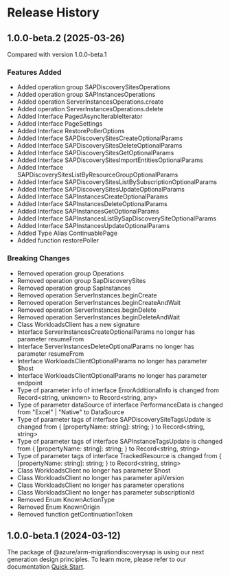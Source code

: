 # Release History
    
## 1.0.0-beta.2 (2025-03-26)
Compared with version 1.0.0-beta.1
    
### Features Added

  - Added operation group SAPDiscoverySitesOperations
  - Added operation group SAPInstancesOperations
  - Added operation ServerInstancesOperations.create
  - Added operation ServerInstancesOperations.delete
  - Added Interface PagedAsyncIterableIterator
  - Added Interface PageSettings
  - Added Interface RestorePollerOptions
  - Added Interface SAPDiscoverySitesCreateOptionalParams
  - Added Interface SAPDiscoverySitesDeleteOptionalParams
  - Added Interface SAPDiscoverySitesGetOptionalParams
  - Added Interface SAPDiscoverySitesImportEntitiesOptionalParams
  - Added Interface SAPDiscoverySitesListByResourceGroupOptionalParams
  - Added Interface SAPDiscoverySitesListBySubscriptionOptionalParams
  - Added Interface SAPDiscoverySitesUpdateOptionalParams
  - Added Interface SAPInstancesCreateOptionalParams
  - Added Interface SAPInstancesDeleteOptionalParams
  - Added Interface SAPInstancesGetOptionalParams
  - Added Interface SAPInstancesListBySapDiscoverySiteOptionalParams
  - Added Interface SAPInstancesUpdateOptionalParams
  - Added Type Alias ContinuablePage
  - Added function restorePoller

### Breaking Changes

  - Removed operation group Operations
  - Removed operation group SapDiscoverySites
  - Removed operation group SapInstances
  - Removed operation ServerInstances.beginCreate
  - Removed operation ServerInstances.beginCreateAndWait
  - Removed operation ServerInstances.beginDelete
  - Removed operation ServerInstances.beginDeleteAndWait
  - Class WorkloadsClient has a new signature
  - Interface ServerInstancesCreateOptionalParams no longer has parameter resumeFrom
  - Interface ServerInstancesDeleteOptionalParams no longer has parameter resumeFrom
  - Interface WorkloadsClientOptionalParams no longer has parameter $host
  - Interface WorkloadsClientOptionalParams no longer has parameter endpoint
  - Type of parameter info of interface ErrorAdditionalInfo is changed from Record<string, unknown> to Record<string, any>
  - Type of parameter dataSource of interface PerformanceData is changed from "Excel" | "Native" to DataSource
  - Type of parameter tags of interface SAPDiscoverySiteTagsUpdate is changed from {
        [propertyName: string]: string;
    } to Record<string, string>
  - Type of parameter tags of interface SAPInstanceTagsUpdate is changed from {
        [propertyName: string]: string;
    } to Record<string, string>
  - Type of parameter tags of interface TrackedResource is changed from {
        [propertyName: string]: string;
    } to Record<string, string>
  - Class WorkloadsClient no longer has parameter $host
  - Class WorkloadsClient no longer has parameter apiVersion
  - Class WorkloadsClient no longer has parameter operations
  - Class WorkloadsClient no longer has parameter subscriptionId
  - Removed Enum KnownActionType
  - Removed Enum KnownOrigin
  - Removed function getContinuationToken
    
    
## 1.0.0-beta.1 (2024-03-12)

The package of @azure/arm-migrationdiscoverysap is using our next generation design principles. To learn more, please refer to our documentation [Quick Start](https://aka.ms/azsdk/js/mgmt/quickstart ).

